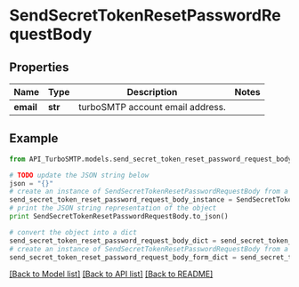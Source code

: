 # SendSecretTokenResetPasswordRequestBody


## Properties

Name | Type | Description | Notes
------------ | ------------- | ------------- | -------------
**email** | **str** | turboSMTP account email address. | 

## Example

```python
from API_TurboSMTP.models.send_secret_token_reset_password_request_body import SendSecretTokenResetPasswordRequestBody

# TODO update the JSON string below
json = "{}"
# create an instance of SendSecretTokenResetPasswordRequestBody from a JSON string
send_secret_token_reset_password_request_body_instance = SendSecretTokenResetPasswordRequestBody.from_json(json)
# print the JSON string representation of the object
print SendSecretTokenResetPasswordRequestBody.to_json()

# convert the object into a dict
send_secret_token_reset_password_request_body_dict = send_secret_token_reset_password_request_body_instance.to_dict()
# create an instance of SendSecretTokenResetPasswordRequestBody from a dict
send_secret_token_reset_password_request_body_form_dict = send_secret_token_reset_password_request_body.from_dict(send_secret_token_reset_password_request_body_dict)
```
[[Back to Model list]](../README.md#documentation-for-models) [[Back to API list]](../README.md#documentation-for-api-endpoints) [[Back to README]](../README.md)


